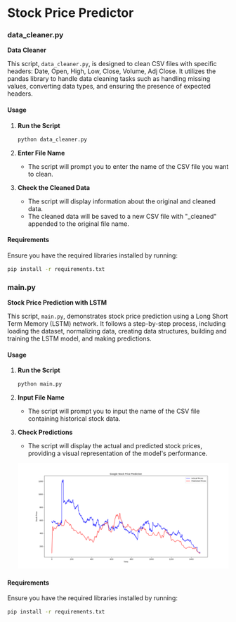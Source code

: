 # Stock Price Predictor

### data_cleaner.py

**Data Cleaner**

This script, `data_cleaner.py`, is designed to clean CSV files with specific headers: Date, Open, High, Low, Close, Volume, Adj Close. It utilizes the pandas library to handle data cleaning tasks such as handling missing values, converting data types, and ensuring the presence of expected headers.

#### Usage

1. **Run the Script**

   ```bash
   python data_cleaner.py
   ```

2. **Enter File Name**

   - The script will prompt you to enter the name of the CSV file you want to clean.

3. **Check the Cleaned Data**

   - The script will display information about the original and cleaned data.
   - The cleaned data will be saved to a new CSV file with "_cleaned" appended to the original file name.

#### Requirements

Ensure you have the required libraries installed by running:

```bash
pip install -r requirements.txt
```

### main.py

**Stock Price Prediction with LSTM**

This script, `main.py`, demonstrates stock price prediction using a Long Short Term Memory (LSTM) network. It follows a step-by-step process, including loading the dataset, normalizing data, creating data structures, building and training the LSTM model, and making predictions.

#### Usage

1. **Run the Script**

   ```bash
   python main.py
   ```

2. **Input File Name**

   - The script will prompt you to input the name of the CSV file containing historical stock data.

3. **Check Predictions**

   - The script will display the actual and predicted stock prices, providing a visual representation of the model's performance.

   ![Predicted Data](/scraper/output/Figure_1.png)


#### Requirements

Ensure you have the required libraries installed by running:

```bash
pip install -r requirements.txt
```

